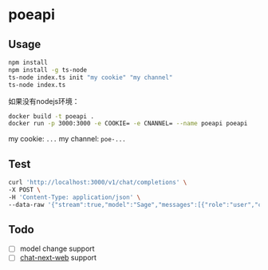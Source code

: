 # poeapi

## Usage
```bash
npm install
npm install -g ts-node
ts-node index.ts init "my cookie" "my channel"
ts-node index.ts
```
如果没有nodejs环境：
```bash
docker build -t poeapi .
docker run -p 3000:3000 -e COOKIE= -e CNANNEL= --name poeapi poeapi
```
my cookie: `...`
my channel: `poe-...`

## Test
```bash
curl 'http://localhost:3000/v1/chat/completions' \
-X POST \
-H 'Content-Type: application/json' \
--data-raw '{"stream":true,"model":"Sage","messages":[{"role":"user","content":"你好"}]}'
```
## Todo
- [ ] model change support
- [ ] [chat-next-web](https://github.com/Yidadaa/ChatGPT-Next-Web) support